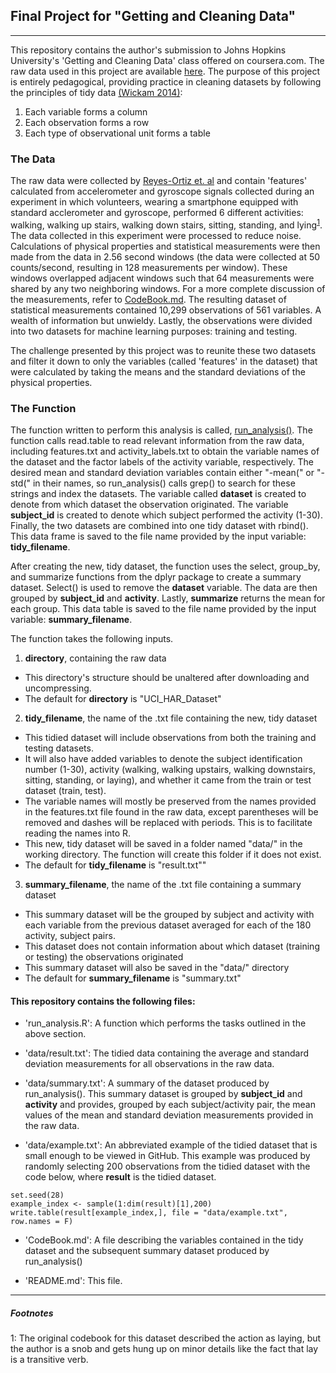 ## Final Project for "Getting and Cleaning Data"

-----------------------------------------------

This repository contains the author's submission to Johns Hopkins University's 'Getting and Cleaning Data' class offered on coursera.com. The raw data used in this project are available [here](https://d396qusza40orc.cloudfront.net/getdata%2Fprojectfiles%2FUCI%20HAR%20Dataset.zip). The purpose of this project is entirely pedagogical, providing practice in cleaning datasets by following the principles of tidy data [(Wickam 2014)](https://vita.had.co.nz/papers/tidy-data.html):

1. Each variable forms a column
2. Each observation forms a row
3. Each type of observational unit forms a table

### The Data
The raw data were collected by [Reyes-Ortiz et. al](http://archive.ics.uci.edu/ml/datasets/human+activity+recognition+using+smartphones) and contain 'features' calculated from accelerometer and gyroscope signals collected during an experiment in which volunteers, wearing a smartphone equipped with standard acclerometer and gyroscope, performed 6 different activities: walking, walking up stairs, walking down stairs, sitting, standing, and lying<sup>[1](#footnote1)</sup>. 
The data collected in this experiment were processed to reduce noise. Calculations of physical properties and statistical measurements were then made from the data in 2.56 second windows (the data were collected at 50 counts/second, resulting in 128 measurements per window). These windows overlapped adjacent windows such that 64 measurements were shared by any two neighboring windows. For a more complete discussion of the measurements, refer to [CodeBook.md](https://github.com/1earning-R/Getting_Cleaning_Data_CourseProject/blob/master/CodeBook.md). The resulting dataset of statistical measurements contained 10,299 observations of 561 variables. A wealth of information but unwieldy. Lastly, the observations were divided into two datasets for machine learning purposes: training and testing.


The challenge presented by this project was to reunite these two datasets and filter it down to only the variables (called 'features' in the dataset) that were calculated by taking the means and the standard deviations of the physical properties.

### The Function
The function written to perform this analysis is called, [run_analysis()](https://github.com/1earning-R/Getting_Cleaning_Data_CourseProject/blob/master/scripts/run_analysis.R). The function calls read.table to read relevant information from the raw data, including features.txt and activity_labels.txt to obtain the variable names of the dataset and the factor labels of the activity variable, respectively. The desired mean and standard deviation variables contain either "-mean(" or "-std(" in their names, so run_analysis() calls grep() to search for these strings and index the datasets. The variable called **dataset** is created to denote from which dataset the observation originated. The variable **subject_id** is created to denote which subject performed the activity (1-30). Finally, the two datasets are combined into one tidy dataset with rbind(). This data frame is saved to the file name provided by the input variable: **tidy_filename**.

After creating the new, tidy dataset, the function uses the select, group_by, and summarize functions from the dplyr package to create a summary dataset. Select() is used to remove the **dataset** variable. The data are then grouped by **subject_id** and **activity**. Lastly, **summarize** returns the mean for each group. This data table is saved to the file name provided by the input variable: **summary_filename**.

The function takes the following inputs.

1. **directory**, containing the raw data 
  * This directory's structure should be unaltered after downloading and uncompressing.
  * The default for **directory** is "UCI_HAR_Dataset"
2. **tidy_filename**, the name of the .txt file containing the new, tidy dataset
  * This tidied dataset will include observations from both the training and testing datasets.
  * It will also have added variables to denote the subject identification number (1-30), activity (walking, walking upstairs, walking downstairs, sitting, standing, or laying), and whether it came from the train or test dataset (train, test).
  * The variable names will mostly be preserved from the names provided in the features.txt file found in the raw data, except parentheses will be removed and dashes will be replaced with periods. This is to facilitate reading the names into R.
  * This new, tidy dataset will be saved in a folder named "data/" in the working directory. The function will create this folder if it does not exist.
  * The default for **tidy_filename** is "result.txt""
3. **summary_filename**, the name of the .txt file containing a summary dataset
  * This summary dataset will be the grouped by subject and activity with each variable from the previous dataset averaged for each of the 180 activity, subject pairs.
  * This dataset does not contain information about which dataset (training or testing) the observations originated
  * This summary dataset will also be saved in the "data/" directory
  * The default for **summary_filename** is "summary.txt"
  

#### This repository contains the following files:

- 'run_analysis.R': A function which performs the tasks outlined in the above section.

- 'data/result.txt': The tidied data containing the average and standard deviation measurements for all observations in the raw data.

- 'data/summary.txt': A summary of the dataset produced by run_analysis(). This summary dataset is grouped by **subject_id** and **activity** and provides, grouped by each subject/activity pair, the mean values of the mean and standard deviation measurements provided in the raw data.

- 'data/example.txt': An abbreviated example of the tidied dataset that is small enough to be viewed in GitHub. This example was produced by randomly selecting 200 observations from the tidied dataset with the code below, where **result** is the tidied dataset.

```
set.seed(28)
example_index <- sample(1:dim(result)[1],200)
write.table(result[example_index,], file = "data/example.txt", row.names = F)  
```

- 'CodeBook.md': A file describing the variables contained in the tidy dataset and the subsequent summary dataset produced by run_analysis()

- 'README.md': This file.

----------------------------------------------------
##### Footnotes
<a name="footnote1">1</a>: The original codebook for this dataset described the action as laying, but the author is a snob and gets hung up on minor details like the fact that lay is a transitive verb.